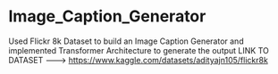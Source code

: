 # Image_Caption_Generator
Used Flickr 8k Dataset to build an Image Caption Generator and implemented Transformer Architecture to generate the output
LINK TO DATASET ---> https://www.kaggle.com/datasets/adityajn105/flickr8k
